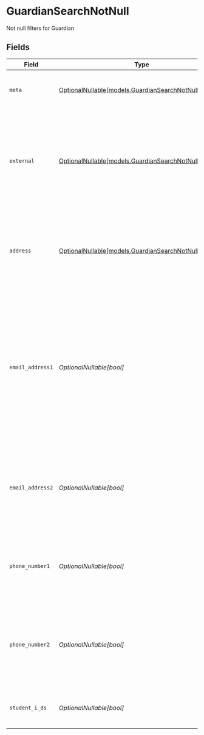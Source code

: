 # GuardianSearchNotNull

Not null filters for Guardian


## Fields

| Field                                                                                                                                                                                                                                           | Type                                                                                                                                                                                                                                            | Required                                                                                                                                                                                                                                        | Description                                                                                                                                                                                                                                     | Example                                                                                                                                                                                                                                         |
| ----------------------------------------------------------------------------------------------------------------------------------------------------------------------------------------------------------------------------------------------- | ----------------------------------------------------------------------------------------------------------------------------------------------------------------------------------------------------------------------------------------------- | ----------------------------------------------------------------------------------------------------------------------------------------------------------------------------------------------------------------------------------------------- | ----------------------------------------------------------------------------------------------------------------------------------------------------------------------------------------------------------------------------------------------- | ----------------------------------------------------------------------------------------------------------------------------------------------------------------------------------------------------------------------------------------------- |
| `meta`                                                                                                                                                                                                                                          | [OptionalNullable[models.GuardianSearchNotNullMeta]](../models/guardiansearchnotnullmeta.md)                                                                                                                                                    | :heavy_minus_sign:                                                                                                                                                                                                                              | Metadata information for the Guardian                                                                                                                                                                                                           | {<br/>"createdBy": true,<br/>"updatedAt": true,<br/>"updatedBy": true<br/>}                                                                                                                                                                     |
| `external`                                                                                                                                                                                                                                      | [OptionalNullable[models.GuardianSearchNotNullExternal]](../models/guardiansearchnotnullexternal.md)                                                                                                                                            | :heavy_minus_sign:                                                                                                                                                                                                                              | External is a reusable object that can be used to store external information about the guardian from another system, used for third-party integration tracking.                                                                                 | {<br/>"sourceID": true,<br/>"source": true<br/>}                                                                                                                                                                                                |
| `address`                                                                                                                                                                                                                                       | [OptionalNullable[models.GuardianSearchNotNullAddress]](../models/guardiansearchnotnulladdress.md)                                                                                                                                              | :heavy_minus_sign:                                                                                                                                                                                                                              | The address of the guardian                                                                                                                                                                                                                     | {<br/>"postalAddress": true,<br/>"postalCode": true,<br/>"postalCity": true,<br/>"countryCode": true,<br/>"municipalityCode": true<br/>}                                                                                                        |
| `email_address1`                                                                                                                                                                                                                                | *OptionalNullable[bool]*                                                                                                                                                                                                                        | :heavy_minus_sign:                                                                                                                                                                                                                              | The email address of the guardian, will be used for communication with the guardian from the system and must be unique within the organization.<br/>Can be used to login to the system if password-authentication is enabled for the organization.<br/> | true                                                                                                                                                                                                                                            |
| `email_address2`                                                                                                                                                                                                                                | *OptionalNullable[bool]*                                                                                                                                                                                                                        | :heavy_minus_sign:                                                                                                                                                                                                                              | The secondary email address of the guardian, will not be used within the system, but will be displayed for contact information.                                                                                                                 | true                                                                                                                                                                                                                                            |
| `phone_number1`                                                                                                                                                                                                                                 | *OptionalNullable[bool]*                                                                                                                                                                                                                        | :heavy_minus_sign:                                                                                                                                                                                                                              | The primary phone number of the guardian, will be used for communication with the guardian from the system.                                                                                                                                     | true                                                                                                                                                                                                                                            |
| `phone_number2`                                                                                                                                                                                                                                 | *OptionalNullable[bool]*                                                                                                                                                                                                                        | :heavy_minus_sign:                                                                                                                                                                                                                              | The secondary phone number of the guardian, will not be used within the system, but will be displayed for contact information.                                                                                                                  | true                                                                                                                                                                                                                                            |
| `student_i_ds`                                                                                                                                                                                                                                  | *OptionalNullable[bool]*                                                                                                                                                                                                                        | :heavy_minus_sign:                                                                                                                                                                                                                              | The IDs of the students the guardian is responsible for.                                                                                                                                                                                        | true                                                                                                                                                                                                                                            |